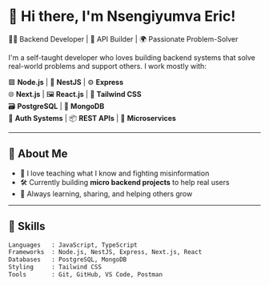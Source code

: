 # 👋 Hi there, I'm Nsengiyumva Eric!

🧑‍💻 Backend Developer | 🔧 API Builder | 🌍 Passionate Problem-Solver  

I'm a self-taught developer who loves building backend systems that solve real-world problems and support others. I work mostly with:

🟩 **Node.js** | 🧱 **NestJS** | ⚙️ **Express**  
🌐 **Next.js** | 🖼️ **React.js** | 🎨 **Tailwind CSS**  
🗃️ **PostgreSQL** | 🍃 **MongoDB**  
🔐 **Auth Systems** | 📦 **REST APIs** | 🧪 **Microservices**

---

## 🧠 About Me
- 💬 I love teaching what I know and fighting misinformation
- 🛠️ Currently building **micro backend projects** to help real users
- 🌱 Always learning, sharing, and helping others grow

---

## 🚀 Skills
```bash
Languages   : JavaScript, TypeScript
Frameworks  : Node.js, NestJS, Express, Next.js, React
Databases   : PostgreSQL, MongoDB
Styling     : Tailwind CSS
Tools       : Git, GitHub, VS Code, Postman

